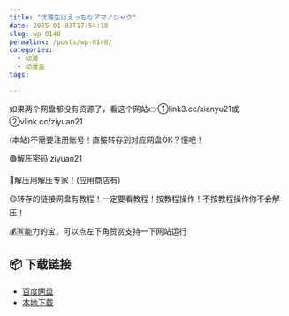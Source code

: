 ```yaml
---
title: "优等生はえっちなアマノジャク"
date: 2025-01-03T17:54:18
slug: wp-8148
permalink: /posts/wp-8148/
categories:
  - 动漫
  - 动漫盖
tags:

---
```


如果两个网盘都没有资源了，看这个网站👉①link3.cc/xianyu21或②vlink.cc/ziyuan21

(本站)不需要注册账号！直接转存到对应网盘OK？懂吧！

🟢解压密码:ziyuan21

🔵解压用解压专家！(应用商店有)

🟡转存的链接网盘有教程！一定要看教程！按教程操作！不按教程操作你不会解压！

💰🈶能力的宝，可以点左下角赞赏支持一下网站运行

## 📦 下载链接
- [百度网盘](https://blziyuan21.com/pay-download/8148?key=b1832e02e1&down_id=0)
- [本地下载](https://blziyuan21.com/pay-download/8148?key=b1832e02e1&down_id=1)

